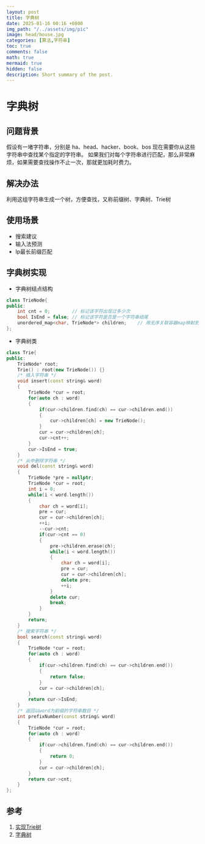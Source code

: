 ```yaml
---
layout: post
title: 字典树
date: 2025-01-16 00:16 +0800
img_path: "/../assets/img/pic"
image: head/house.jpg
categories: [算法,字符串]
toc: true
comments: false
math: true
mermaid: true
hidden: false
description: Short summary of the post.
---
```


# 字典树
## 问题背景
假设有一堵字符串，分别是 ha、head、hacker、book、bos
现在需要你从这些字符串中查找某个指定的字符串。
如果我们对每个字符串进行匹配，那么非常麻烦，如果需要查找操作不止一次，那就更加耗时费力。

## 解决办法
利用这组字符串生成一个树，方便查找，又称前缀树、字典树、Trie树

## 使用场景
* 搜索建议
* 输入法预测
* Ip最长前缀匹配

## 字典树实现

* 字典树结点结构
```c++
class TrieNode{
public:
    int cnt = 0;        // 标记该字符出现过多少次
    bool IsEnd = false; // 标记该字符是否是一个字符串结尾
    unordered_map<char, TrieNode*> children;    // 用无序关联容器map映射到字符为char的子节点
};
```

* 字典树类
```c++
class Trie{
public:
    TrieNode* root;
    Trie() : root(new TrieNode()) {}
    /* 插入字符串 */
    void insert(const string& word)
    {
        TrieNode *cur = root;
        for(auto ch : word)
        {
            if(cur->children.find(ch) == cur->children.end())
            {
                cur->children[ch] = new TrieNode();
            }
            cur = cur->children[ch];
            cur->cnt++;
        }
        cur->IsEnd = true;
    }
    /* 从中删除字符串 */
    void del(const string& word)
    {
        TrieNode *pre = nullptr;
        TrieNode *cur = root;
        int i = 0;
        while(i < word.length())
        {
            char ch = word[i];
            pre = cur;
            cur = cur->children[ch];
            ++i;
            --cur->cnt;
            if(cur->cnt == 0)
            {
                pre->children.erase(ch);
                while(i < word.length())
                {
                    char ch = word[i];
                    pre = cur;
                    cur = cur->children[ch];
                    delete pre;
                    ++i;
                }
                delete cur;
                break;
            }
        }
        return;
    }
    /* 搜索字符串 */
    bool search(const string& word) 
    {
        TrieNode *cur = root;
        for(auto ch : word)
        {
            if(cur->children.find(ch) == cur->children.end())
            {
                return false;
            }
            cur = cur->children[ch];
        }
        return cur->IsEnd;
    }
    /* 返回以word为前缀的字符串数目 */
    int prefixNumber(const string& word)
    {
        TrieNode *cur = root;
        for(auto ch : word)
        {
            if(cur->children.find(ch) == cur->children.end())
            {
                return 0;
            }
            cur = cur->children[ch];
        }
        return cur->cnt;
    }
};
```

## 参考
1. [实现Trie树](https://juejin.cn/post/6986269702863454222)
2. [字典树](https://www.jiuzhang.com/solution/implement-trie/)